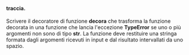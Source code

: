 #### traccia. 
Scrivere il decoratore di funzione **decora** che trasforma la funzione decorata in una funzione che lancia l'eccezione **TypeError** se uno o più argomenti non sono di tipo **str**. La funzione deve restituire una stringa formata dagli argomenti ricevuti in input e dal risultato intervallati da uno spazio.
